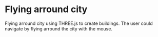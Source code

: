 # Flying arround city
Flying arround city using THREE.js to create buildings. The user could navigate by flying arround the city with the mouse.

